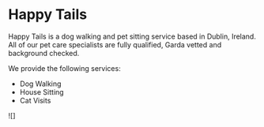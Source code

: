 # Happy Tails

Happy Tails is a dog walking and pet sitting service based in Dublin, Ireland. All of our pet care specialists are fully qualified, Garda vetted and background checked.

We provide the following services:
- Dog Walking
- House Sitting
- Cat Visits

![]